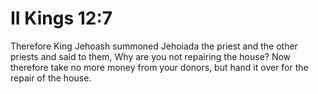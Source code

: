 # II Kings 12:7

Therefore King Jehoash summoned Jehoiada the priest and the other priests and said to them, Why are you not repairing the house? Now therefore take no more money from your donors, but hand it over for the repair of the house.
